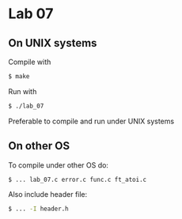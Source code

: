 # Lab 07

## On UNIX systems

Compile with

```sh
$ make
```

Run with

```sh
$ ./lab_07
```

Preferable to compile and run under UNIX systems

## On other OS

To compile under other OS do:

```sh
$ ... lab_07.c error.c func.c ft_atoi.c
```

Also include header file:

```sh
$ ... -I header.h
```
